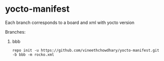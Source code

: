 # yocto-manifest

Each branch corresponds to a board and xml with yocto version

Branches:

1. bbb

	`repo init -u https://github.com/vineethchowdhary/yocto-manifest.git -b bbb -m rocko.xml `
